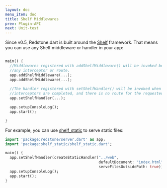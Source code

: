 ```yaml
---
layout: doc
menu_item: doc
title: Shelf Middlewares
prev: Plugin-API
next: Unit-test
---
```

Since v0.5, Redstone.dart is built around the [Shelf](http://pub.dartlang.org/packages/shelf) framework. That means you can use any Shelf middleware or handler in your app:

```dart

main() {
  //Middlewares registered with addShelfMiddleware() will be invoked before
  //any interceptor or route.
  app.addShelfMiddleware(...);
  app.addShelfMiddleware(...);
  
  //The handler registered with setShelfHandler() will be invoked when all
  //interceptors are completed, and there is no route for the requested URL.
  app.setShelfHandler(...);

  app.setupConsoleLog();
  app.start();

}

```

For example, you can use [shelf_static](http://pub.dartlang.org/packages/shelf_static) to serve static files:

```dart
import 'package:redstone/server.dart' as app;
import 'package:shelf_static/shelf_static.dart';

main() {
  app.setShelfHandler(createStaticHandler("../web", 
                                          defaultDocument: "index.html", 
                                          serveFilesOutsidePath: true));
  app.setupConsoleLog();
  app.start();
}

```